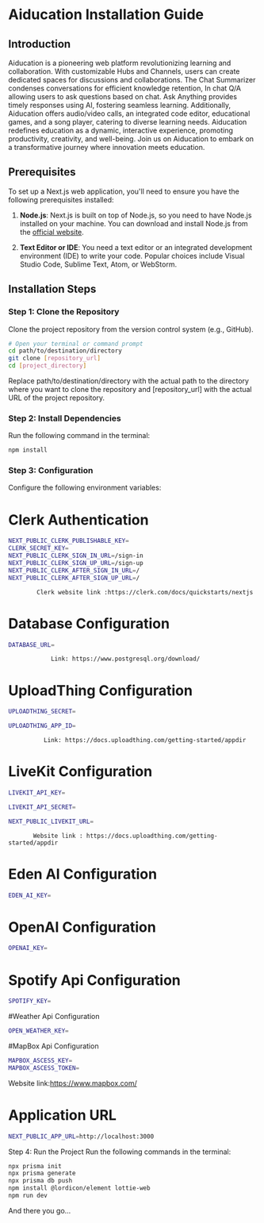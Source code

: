 # Aiducation Installation Guide

## Introduction

Aiducation is a pioneering web platform revolutionizing learning and collaboration. With customizable Hubs and Channels, users can create dedicated spaces for discussions and collaborations. The Chat Summarizer condenses conversations for efficient knowledge retention, In chat Q/A allowing users to ask questions based on chat. Ask Anything provides timely responses using AI, fostering seamless learning. Additionally, Aiducation offers audio/video calls, an integrated code editor, educational games, and a song player, catering to diverse learning needs. Aiducation redefines education as a dynamic, interactive experience, promoting productivity, creativity, and well-being. Join us on Aiducation to embark on a transformative journey where innovation meets education.

## Prerequisites

To set up a Next.js web application, you'll need to ensure you have the following prerequisites installed:

1. **Node.js**: Next.js is built on top of Node.js, so you need to have Node.js installed on your machine. You can download and install Node.js from the [official website](https://nodejs.org/en).

2. **Text Editor or IDE**: You need a text editor or an integrated development environment (IDE) to write your code. Popular choices include Visual Studio Code, Sublime Text, Atom, or WebStorm.

## Installation Steps

### Step 1: Clone the Repository

Clone the project repository from the version control system (e.g., GitHub).

```bash
# Open your terminal or command prompt
cd path/to/destination/directory
git clone [repository_url]
cd [project_directory]
```

Replace path/to/destination/directory with the actual path to the directory where you want to clone the repository and [repository_url] with the actual URL of the project repository.

### Step 2: Install Dependencies
Run the following command in the terminal:
```bash
npm install
```
### Step 3: Configuration
Configure the following environment variables:

# Clerk Authentication
```bash
NEXT_PUBLIC_CLERK_PUBLISHABLE_KEY=
CLERK_SECRET_KEY=
NEXT_PUBLIC_CLERK_SIGN_IN_URL=/sign-in
NEXT_PUBLIC_CLERK_SIGN_UP_URL=/sign-up
NEXT_PUBLIC_CLERK_AFTER_SIGN_IN_URL=/
NEXT_PUBLIC_CLERK_AFTER_SIGN_UP_URL=/
```
            Clerk website link :https://clerk.com/docs/quickstarts/nextjs




# Database Configuration
```bash
DATABASE_URL=
```
                Link: https://www.postgresql.org/download/

# UploadThing Configuration
```bash
UPLOADTHING_SECRET= 

UPLOADTHING_APP_ID=
```
              Link: https://docs.uploadthing.com/getting-started/appdir

# LiveKit Configuration
```bash
LIVEKIT_API_KEY=

LIVEKIT_API_SECRET=

NEXT_PUBLIC_LIVEKIT_URL=
```
           Website link : https://docs.uploadthing.com/getting-started/appdir

# Eden AI Configuration
```bash
EDEN_AI_KEY=
```
# OpenAI Configuration
```bash
OPENAI_KEY=
```
# Spotify Api Configuration
```bash
SPOTIFY_KEY=
```
#Weather Api Configuration
```bash
OPEN_WEATHER_KEY=
```
#MapBox Api Configuration
```bash
MAPBOX_ASCESS_KEY=
MAPBOX_ASCESS_TOKEN=
```
Website link:https://www.mapbox.com/


# Application URL
```bash
NEXT_PUBLIC_APP_URL=http://localhost:3000
```

Step 4: Run the Project
Run the following commands in the terminal:
```bash
npx prisma init
npx prisma generate
npx prisma db push
npm install @lordicon/element lottie-web
npm run dev
```
And there you go...
